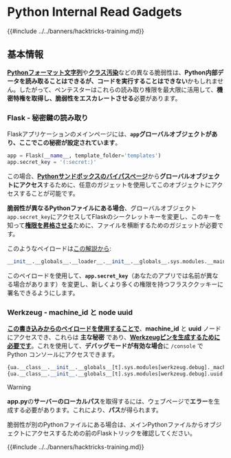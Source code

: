 # Python Internal Read Gadgets

{{#include ../../banners/hacktricks-training.md}}

## 基本情報

[**Pythonフォーマット文字列**](bypass-python-sandboxes/index.html#python-format-string)や[**クラス汚染**](class-pollution-pythons-prototype-pollution.md)などの異なる脆弱性は、**Python内部データを読み取ることはできるが、コードを実行することはできない**かもしれません。したがって、ペンテスターはこれらの読み取り権限を最大限に活用して、**機密特権を取得し、脆弱性をエスカレートさせる**必要があります。

### Flask - 秘密鍵の読み取り

Flaskアプリケーションのメインページには、**`app`**グローバルオブジェクトがあり、ここでこの**秘密が設定されています**。
```python
app = Flask(__name__, template_folder='templates')
app.secret_key = '(:secret:)'
```
この場合、[**Pythonサンドボックスのバイパスページ**](bypass-python-sandboxes/index.html)から**グローバルオブジェクトにアクセス**するために、任意のガジェットを使用してこのオブジェクトにアクセスすることが可能です。

**脆弱性が異なるPythonファイルにある場合**、グローバルオブジェクト`app.secret_key`にアクセスしてFlaskのシークレットキーを変更し、このキーを知って[**権限を昇格させる**](../../network-services-pentesting/pentesting-web/flask.md#flask-unsign)ために、ファイルを横断するためのガジェットが必要です。

このようなペイロードは[この解説から](https://ctftime.org/writeup/36082):
```python
__init__.__globals__.__loader__.__init__.__globals__.sys.modules.__main__.app.secret_key
```
このペイロードを使用して、**`app.secret_key`**（あなたのアプリでは名前が異なる場合があります）を変更し、新しくより多くの権限を持つフラスククッキーに署名できるようにします。

### Werkzeug - machine_id と node uuid

[**この書き込みからのペイロードを使用することで**](https://vozec.fr/writeups/tweedle-dum-dee/)、**machine_id** と **uuid** ノードにアクセスでき、これらは **主な秘密** であり、[**Werkzeugピンを生成するために必要です**](../../network-services-pentesting/pentesting-web/werkzeug.md)。これを使用して、**デバッグモードが有効な場合**に `/console` で Python コンソールにアクセスできます。
```python
{ua.__class__.__init__.__globals__[t].sys.modules[werkzeug.debug]._machine_id}
{ua.__class__.__init__.__globals__[t].sys.modules[werkzeug.debug].uuid._node}
```
> [!WARNING]
> **app.py**の**サーバーのローカルパス**を取得するには、ウェブページで**エラー**を生成する必要があります。これにより、**パス**が得られます。

脆弱性が別のPythonファイルにある場合は、メインPythonファイルからオブジェクトにアクセスするための前のFlaskトリックを確認してください。

{{#include ../../banners/hacktricks-training.md}}
